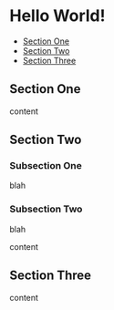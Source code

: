 # Hello World!

[](toc&max-level=2)

*   [Section One](#section-one)
*   [Section Two](#section-two)
*   [Section Three](#section-three)

## Section One

content

## Section Two

### Subsection One

blah

### Subsection Two

blah

content

## Section Three

content
